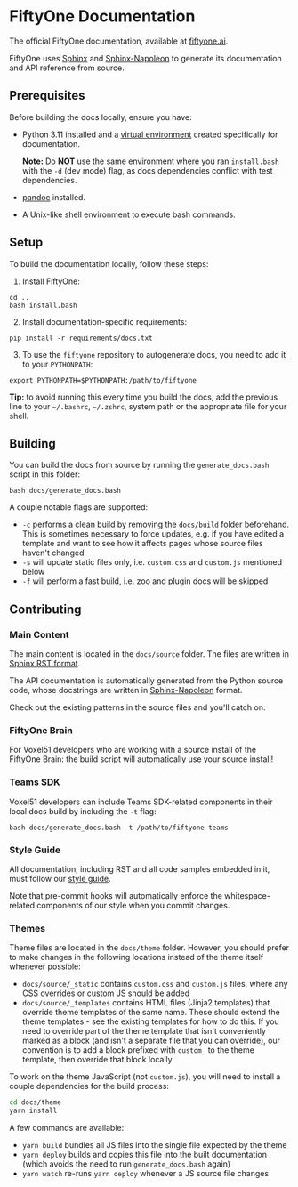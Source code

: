 # FiftyOne Documentation

The official FiftyOne documentation, available at
[fiftyone.ai](https://fiftyone.ai).

FiftyOne uses [Sphinx](https://www.sphinx-doc.org/en/master) and
[Sphinx-Napoleon](https://pypi.python.org/pypi/sphinxcontrib-napoleon) to
generate its documentation and API reference from source.

## Prerequisites

Before building the docs locally, ensure you have:

-   Python 3.11 installed and a
    [virtual environment](https://docs.voxel51.com/getting_started/virtualenv.html)
    created specifically for documentation.

    **Note:** Do **NOT** use the same environment where you ran `install.bash`
    with the `-d` (dev mode) flag, as docs dependencies conflict with test
    dependencies.

-   [pandoc](https://pandoc.org/installing.html) installed.

-   A Unix-like shell environment to execute bash commands.

## Setup

To build the documentation locally, follow these steps:

1. Install FiftyOne:

```shell
cd ..
bash install.bash
```

2. Install documentation-specific requirements:

```shell
pip install -r requirements/docs.txt
```

3.  To use the `fiftyone` repository to autogenerate docs, you need to add it
    to your `PYTHONPATH`:

```shell
export PYTHONPATH=$PYTHONPATH:/path/to/fiftyone
```

**Tip:** to avoid running this every time you build the docs, add the previous
line to your `~/.bashrc`, `~/.zshrc`, system path or the appropriate file for
your shell.

## Building

You can build the docs from source by running the `generate_docs.bash` script
in this folder:

```shell
bash docs/generate_docs.bash
```

A couple notable flags are supported:

-   `-c` performs a clean build by removing the `docs/build` folder beforehand.
    This is sometimes necessary to force updates, e.g. if you have edited a
    template and want to see how it affects pages whose source files haven't
    changed
-   `-s` will update static files only, i.e. `custom.css` and `custom.js`
    mentioned below
-   `-f` will perform a fast build, i.e. zoo and plugin docs will be skipped

## Contributing

### Main Content

The main content is located in the `docs/source` folder. The files are written
in [Sphinx RST format](https://sphinx-tutorial.readthedocs.io/step-1).

The API documentation is automatically generated from the Python source code,
whose docstrings are written in
[Sphinx-Napoleon](https://pypi.python.org/pypi/sphinxcontrib-napoleon) format.

Check out the existing patterns in the source files and you'll catch on.

### FiftyOne Brain

For Voxel51 developers who are working with a source install of the FiftyOne
Brain: the build script will automatically use your source install!

### Teams SDK

Voxel51 developers can include Teams SDK-related components in their local docs
build by including the `-t` flag:

```shell
bash docs/generate_docs.bash -t /path/to/fiftyone-teams
```

### Style Guide

All documentation, including RST and all code samples embedded in it, must
follow our [style guide](../STYLE_GUIDE.md#documentation-style-guide).

Note that pre-commit hooks will automatically enforce the whitespace-related
components of our style when you commit changes.

### Themes

Theme files are located in the `docs/theme` folder. However, you should prefer
to make changes in the following locations instead of the theme itself whenever
possible:

-   `docs/source/_static` contains `custom.css` and `custom.js` files, where
    any CSS overrides or custom JS should be added
-   `docs/source/_templates` contains HTML files (Jinja2 templates) that
    override theme templates of the same name. These should extend the theme
    templates - see the existing templates for how to do this. If you need to
    override part of the theme template that isn't conveniently marked as a
    block (and isn't a separate file that you can override), our convention is
    to add a block prefixed with `custom_` to the theme template, then override
    that block locally

To work on the theme JavaScript (not `custom.js`), you will need to install a
couple dependencies for the build process:

```sh
cd docs/theme
yarn install
```

A few commands are available:

-   `yarn build` bundles all JS files into the single file expected by the
    theme
-   `yarn deploy` builds and copies this file into the built documentation
    (which avoids the need to run `generate_docs.bash` again)
-   `yarn watch` re-runs `yarn deploy` whenever a JS source file changes
